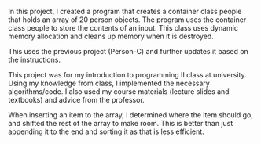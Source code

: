 In this project, I created a program that creates a container class people that holds an array of 20 person objects. The program uses the container class people to store the contents of an input. This class uses dynamic memory allocation and cleans up memory when it is destroyed.  

This uses the previous project (Person-C) and further updates it based on the instructions.

This project was for my introduction to programming II class at university. Using my knowledge from class, I implemented the necessary algorithms/code. I also used my course materials (lecture slides and textbooks) and advice from the professor.

When inserting an item to the array, I determined where the item should go, and shifted the rest of the array to make room. This is better than just appending it to the end and sorting it as that is less efficient.
